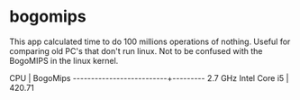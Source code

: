 # bogomips

This app calculated time to do 100 millions operations of nothing.
Useful for comparing old PC's that don't run linux. Not to be confused
with the BogoMIPS in the linux kernel.


CPU                       | BogoMips
--------------------------+---------
2.7 GHz Intel Core i5     | 420.71

